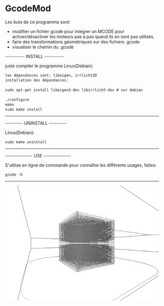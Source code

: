 # GcodeMod

Les buts de ce programme sont:
- modifier un fichier gcode pour intégrer un MCODE pour activer/désactiver les moteurs pas à pas
quand ils en sont pas utilisés.
- faire des transformations géométriques sur des fichiers .gcode
- visualiser le chemin du .gcode


---------- INSTALL ----------

  juste compiler le programme
  Linux(Debian):

	les dépendances sont: libeigen, irrlicht3D
	installation des dépendances:

	sudo apt-get install libeigen3-dev libirrlicht-dev # sur debian 

	./configure
	make
	sudo make install

-----------------------------

--------- UNINSTALL ---------

  Linux(Debian):

	sudo make uninstall
-----------------------------

-------------- USE --------------

  S'utilise en ligne de commande pour connaître les différents usages, faites:

	gcode -h

---------------------------------

![Screenshot](Screenshot_gcode_view.png)
